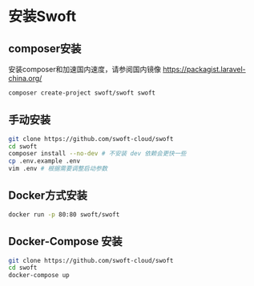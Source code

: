 # 安装Swoft

## composer安装

安装composer和加速国内速度，请参阅国内镜像 https://packagist.laravel-china.org/

```bash
composer create-project swoft/swoft swoft
```

## 手动安装

```bash
git clone https://github.com/swoft-cloud/swoft
cd swoft
composer install --no-dev # 不安装 dev 依赖会更快一些
cp .env.example .env
vim .env # 根据需要调整启动参数
```

## Docker方式安装

```bash
docker run -p 80:80 swoft/swoft
```

## Docker-Compose 安装

```bash
git clone https://github.com/swoft-cloud/swoft
cd swoft
docker-compose up
```
